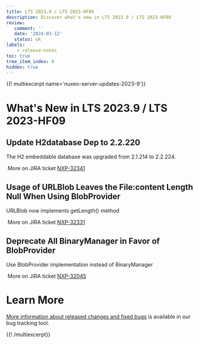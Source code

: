 ```yaml
---
title: LTS 2023.9 / LTS 2023-HF09
description: Discover what's new in LTS 2023.9 / LTS 2023-HF09
review:
   comment: ''
   date: '2024-03-12'
   status: ok
labels:
    - release-notes
toc: true
tree_item_index: 0
hidden: true
---
```


{{! multiexcerpt name='nuxeo-server-updates-2023-9'}}
# What's New in LTS 2023.9 / LTS 2023-HF09

## Update H2database Dep to 2.2.220


The H2 embeddable database was upgraded from 2.1.214 to 2.2.224.

<i class="fa fa-long-arrow-right" aria-hidden="true"></i>&nbsp;More on JIRA ticket [NXP-32341](https://jira.nuxeo.com/browse/NXP-32341)

## Usage of URLBlob Leaves the File:content Length Null When Using BlobProvider 


URLBlob now implements getLength() method

<i class="fa fa-long-arrow-right" aria-hidden="true"></i>&nbsp;More on JIRA ticket [NXP-32331](https://jira.nuxeo.com/browse/NXP-32331)

## Deprecate All BinaryManager in Favor of BlobProvider


Use BlobProvider implementation instead of BinaryManager

<i class="fa fa-long-arrow-right" aria-hidden="true"></i>&nbsp;More on JIRA ticket [NXP-32045](https://jira.nuxeo.com/browse/NXP-32045)


# Learn More

[More information about released changes and fixed bugs](https://jira.nuxeo.com/secure/ReleaseNote.jspa?projectId=10011&version=22740) is available in our bug tracking tool.

{{! /multiexcerpt}}
